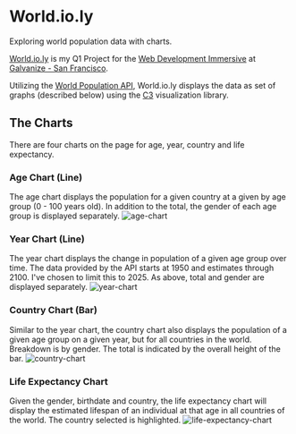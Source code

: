 # World.io.ly

Exploring world population data with charts.

[World.io.ly](worldioly.surge.sh) is my Q1 Project for the [Web Development Immersive](http://www.galvanize.com/san-francisco/web-development) at [Galvanize - San Francisco](http://www.galvanize.com/san-francisco).

Utilizing the [World Population API](http://api.population.io/), World.io.ly displays the data as set of graphs (described below) using the [C3](http://c3js.org/) visualization library.

## The Charts

There are four charts on the page for age, year, country and life expectancy.

### Age Chart (Line)
The age chart displays the population for a given country at a given by age group (0 - 100 years old). In addition to the total, the gender of each age group is displayed separately.
![age-chart](https://cloud.githubusercontent.com/assets/5109163/26257931/58697964-3c77-11e7-9b41-3f5731c4ae95.jpg)

### Year Chart (Line)
The year chart displays the change in population of a given age group over time. The data provided by the API starts at 1950 and estimates through 2100. I've chosen to limit this to 2025. As above, total and gender are displayed separately.
![year-chart](https://cloud.githubusercontent.com/assets/5109163/26257936/5b5c0592-3c77-11e7-9cbc-7dd4c6891b5f.jpg)

### Country Chart (Bar)
Similar to the year chart, the country chart also displays the population of a given age group on a given year, but for all countries in the world. Breakdown is by gender. The total is indicated by the overall height of the bar.
![country-chart](https://cloud.githubusercontent.com/assets/5109163/26257938/6149fe50-3c77-11e7-989c-cb48c8389001.jpg)

### Life Expectancy Chart
Given the gender, birthdate and country, the life expectancy chart will display the estimated lifespan of an individual at that age in all countries of the world. The country selected is highlighted.
![life-expectancy-chart](https://cloud.githubusercontent.com/assets/5109163/26257940/65a26f50-3c77-11e7-9d1b-ef5aa7140aa0.jpg)
